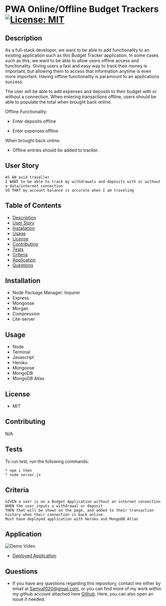 # PWA Online/Offline Budget Trackers [![License: MIT](https://img.shields.io/badge/License-MIT-yellow.svg)](https://opensource.org/licenses/MIT)

## Description

As a full-stack developer, we want to be able to add functionality to an  existing application such as this Budget Tracker application. In some cases such as this, we want to be able to allow users offline access and functionality. Giving users a fast and easy way to track their money is important, but allowing them to access that information anytime is even more important. Having offline functionality is paramount to an applications success.

The user will be able to add expenses and deposits to their budget with or without a connection. When entering transactions offline, users should be able to populate the total when brought back online.

Offline Functionality:

  * Enter deposits offline

  * Enter expenses offline

When brought back online:

  * Offline entries should be added to tracker.

## User Story

```
AS AN avid traveller
I WANT to be able to track my withdrawals and deposits with or without a data/internet connection
SO THAT my account balance is accurate when I am traveling
```

## Table of Contents
* [Description](#description)
* [User Story](#userstory)
* [Installation](#installation)
* [Usage](#usage)
* [License](#license)
* [Contributing](#contributing)
* [Tests](#tests)
* [Criteria](#criteria)
* [Application](#application)
* [Questions](#questions)

## Installation 

* Node Package Manager: Inquirer 
* Express
* Mongoose
* Morgan
* Compression
* Lite-server

## Usage

* Node
* Terminal
* Javascript
* Heroku
* Mongoose
* MongoDB
* MongoDB Atlas

## License

* MIT

## Contributing 

N/A

## Tests

To run test, run the following commands:

```
* npm i then
* node server.js
```

## Criteria

```
GIVEN a user is on a Budget Application without an internet connection
WHEN the user inputs a withdrawal or deposit
THEN that will be shown on the page, and added to their transaction history when their connection is back online.
Must have deployed application with Heroku and MongoDB Atlas
```

## Application

![Demo Video]()

* [Deployed Application](https://pure-mountain-07135.herokuapp.com/)

## Questions

* If you have any questions regarding this repository, contact me either by email at Samyaf020@gmail.com, or you can find more of my work within my github account attached here [Github](https://github.com/Samya129). Here, you can also open an issue if needed.